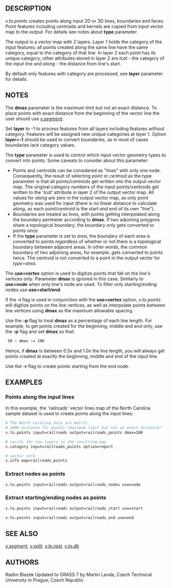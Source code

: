 ## DESCRIPTION

*v.to.points* creates points along input 2D or 3D lines, boundaries and
faces. Point features including centroids and kernels are copied from
input vector map to the output. For details see notes about **type**
parameter.

The output is a vector map with 2 layers. Layer 1 holds the category of
the input features; all points created along the same line have the same
category, equal to the category of that line. In layer 2 each point has
its unique category; other attributes stored in layer 2 are *lcat* - the
category of the input line and *along* - the distance from line's start.

By default only features with category are processed, see **layer**
parameter for details.

## NOTES

The **dmax** parameter is the maximum limit but not an exact distance.
To place points with exact distance from the beginning of the vector
line the user should use *[v.segment](v.segment.md)*.

Set **layer** to -1 to process features from all layers including
features without category. Features will be assigned new unique
categories at layer 1. Option **layer=-1** should be used to convert
boundaries, as in most of cases boundaries lack category values.

The **type** parameter is used to control which input vector geometry
types to convert into points. Some caveats to consider about this
parameter:

- Points and centroids can be considered as "lines" with only one node.
  Consequently, the result of selecting *point* or *centroid* as the
  type parameter is that all points/centroids get written into the
  output vector map. The original category numbers of the input
  points/centroids get written to the '*lcat*' attribute in layer 2 of
  the output vector map. All values for *along* are zero in the output
  vector map, as only point geometry was used for input (there is no
  linear distance to calculate *along*, as each point/centroid is the
  start *and* end of its own "line").
- Boundaries are treated as lines, with points getting interpolated
  along the boundary perimeter according to **dmax**. If two adjoining
  polygons share a topological boundary, the boundary only gets
  converted to points once.
- If the **type** parameter is set to *area*, the boundary of each area
  is converted to points *regardless* of whether or not there is a
  topological boundary between adjacent areas. In other words, the
  common boundary of two adjoining areas, for example, gets converted to
  points twice. The centroid is not converted to a point in the output
  vector for *type=area*.

The **use=vertex** option is used to digitize points that fall on the
line's vertices *only*. Parameter **dmax** is ignored in this case.
Similarly to **use=node** when only line's node are used. To filter only
starting/ending nodes use **use=start/end**.

If the **-i** flag is used in conjunction with the **use=vertex**
option, *v.to.points* will digitize points on the line vertices, as well
as interpolate points between line vertices using **dmax** as the
maximum allowable spacing.

Use the **-p** flag to treat **dmax** as a percentage of each line
length. For example, to get points created for the beginning, middle and
end only, use the **-p** flag and set **dmax** so that:

```bash
 50 < dmax <= 100
```

Hence, if **dmax** is between 0.5x and 1.0x the line length, you will
always get points created at exactly the beginning, middle and end of
the input line.

Use the **-r** flag to create points starting from the end node.

## EXAMPLES

### Points along the input lines

In this example, the 'railroads' vector lines map of the North Carolina
sample dataset is used to create points along the input lines:

```bash
# The North Carolina data are metric.
# 200m distance for points (maximum limit but not an exact distance)
v.to.points input=railroads output=railroads_points dmax=200

# verify the two layers in the resulting map
v.category input=railroads_points option=report

# vector info
v.info map=railroads_points
```

### Extract nodes as points

```bash
v.to.points input=railroads output=railroads_nodes use=node
```

### Extract starting/ending nodes as points

```bash
v.to.points input=railroads output=railroads_start use=start

v.to.points input=railroads output=railroads_end use=end
```

## SEE ALSO

*[v.segment](v.segment.md), [v.split](v.split.md),
[v.to.rast](v.to.rast.md), [v.to.db](v.to.db.md)*

## AUTHORS

Radim Blazek
Updated to GRASS 7 by Martin Landa, Czech Technical University in
Prague, Czech Republic
